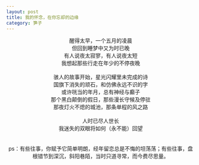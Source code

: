 ```yaml
---
layout: post
title: 我的怀念，在你忘却的边缘
category: 笋子
---
```


<center>
醒得太早，一个五月的凌晨 <br>
但回到睡梦中又为时已晚 <br>
有人说夜太寂寥，有人说夜太短 <br>
我想起那些行走在年少的不停夜晚 <br>
 <br>
骇人的故事开始，星光闪耀里未完成的诗 <br>
国旗下消失的顽石，和仿佛永远不识的字 <br>
或许咣当的年月，总有神经与癫子 <br>
那个黑白颠倒的假日，那些漫长守候及停驻 <br>
那夜灯火不熄的城池，那条单程的风之路 <br>
 <br>
人时已尽人世长 <br>
我迷失的双眼将如何（永不能）回望 <br>
 <br>
 <br>
ps：有些往事，你赋予它简单明朗，经年留恋总是不悔的坦荡荡；有些往事，盘根错节到深沉，斜阳巷陌，当时只道寻常，而今费尽思量。 <br>
<br>
</center>
